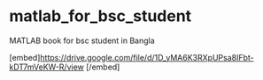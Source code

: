 # matlab_for_bsc_student
MATLAB book for bsc student in Bangla

[embed]https://drive.google.com/file/d/1D_yMA6K3RXpUPsa8IFbt-kDT7mVeKW-R/view [/embed]
